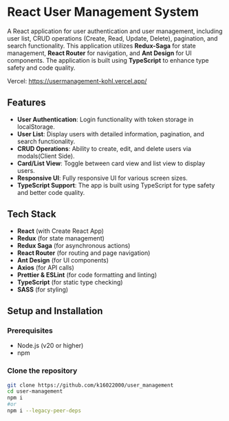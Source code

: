 # React User Management System

A React application for user authentication and user management, including user list, CRUD operations (Create, Read, Update, Delete), pagination, and search functionality. This application utilizes **Redux-Saga** for state management, **React Router** for navigation, and **Ant Design** for UI components. The application is built using **TypeScript** to enhance type safety and code quality.

Vercel: https://usermanagement-kohl.vercel.app/

## Features

- **User Authentication**: Login functionality with token storage in localStorage.
- **User List**: Display users with detailed information, pagination, and search functionality.
- **CRUD Operations**: Ability to create, edit, and delete users via modals(Client Side).
- **Card/List View**: Toggle between card view and list view to display users.
- **Responsive UI**: Fully responsive UI for various screen sizes.
- **TypeScript Support**: The app is built using TypeScript for type safety and better code quality.

## Tech Stack

- **React** (with Create React App)
- **Redux** (for state management)
- **Redux Saga** (for asynchronous actions)
- **React Router** (for routing and page navigation)
- **Ant Design** (for UI components)
- **Axios** (for API calls)
- **Prettier & ESLint** (for code formatting and linting)
- **TypeScript** (for static type checking)
- **SASS** (for styling)

## Setup and Installation

### Prerequisites

- Node.js (v20 or higher)
- npm

### Clone the repository

```bash
git clone https://github.com/k16022000/user_management
cd user-management
npm i
#or
npm i --legacy-peer-deps
